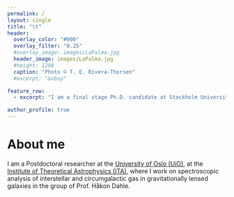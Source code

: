 ```yaml
---
permalink: / 
layout: single
title: "\t"
header:
  overlay_color: "#000"
  overlay_filter: "0.25"
  #overlay_image: images/LaPalma.jpg
  header_image: images/LaPalma.jpg
  #height: 1200
  caption: "Photo © T. E. Rivera-Thorsen"
  #excerpt: "&nbsp"

feature_row:
  - excerpt: "I am a final stage Ph.D. candidate at Stockholm University, dept. of Astronomy."

author_profile: true
---
```



# About me

<!--![Me at the NOT](/images/MigVedNOT_crop.jpg){: .align-left}-->

I am a Postdoctoral researcher at the [University of Oslo
(UiO)](http://www.uio.no), at the [Institute of Theoretical Astrophysics (ITA)](http://www.astro.uio.no), where I work on spectroscopic analysis of interstellar and circumgalactic gas in gravitationally lensed galaxies in the group of Prof. Håkon Dahle. 
